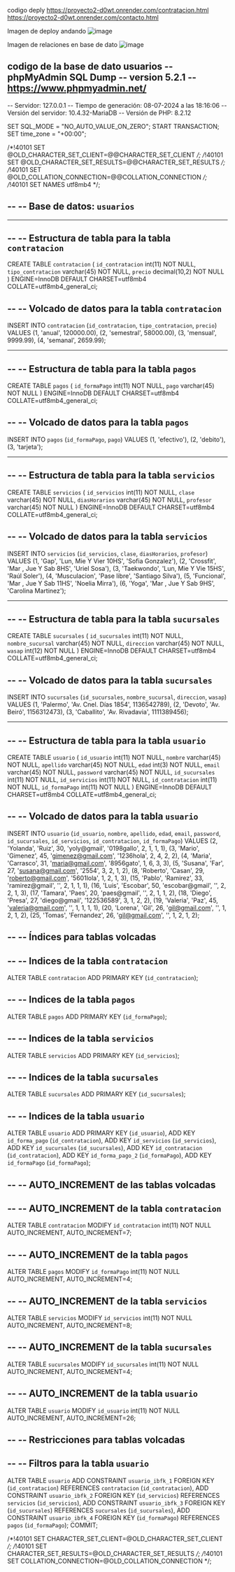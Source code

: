 

codigo deply https://proyecto2-d0wt.onrender.com/contratacion.html
https://proyecto2-d0wt.onrender.com/contacto.html


Imagen de deploy andando
![image](https://github.com/MCeciliaF/proyecto2/assets/166681039/7aff85a1-dffe-4ca3-8b2b-835c2939cc06)

Imagen de relaciones en base de dato
![image](https://github.com/MCeciliaF/proyecto2/assets/166681039/df011134-8b56-4dd7-a342-d5098d796232)

codigo de la base de dato usuarios
-- phpMyAdmin SQL Dump
-- version 5.2.1
-- https://www.phpmyadmin.net/
--
-- Servidor: 127.0.0.1
-- Tiempo de generación: 08-07-2024 a las 18:16:06
-- Versión del servidor: 10.4.32-MariaDB
-- Versión de PHP: 8.2.12

SET SQL_MODE = "NO_AUTO_VALUE_ON_ZERO";
START TRANSACTION;
SET time_zone = "+00:00";


/*!40101 SET @OLD_CHARACTER_SET_CLIENT=@@CHARACTER_SET_CLIENT */;
/*!40101 SET @OLD_CHARACTER_SET_RESULTS=@@CHARACTER_SET_RESULTS */;
/*!40101 SET @OLD_COLLATION_CONNECTION=@@COLLATION_CONNECTION */;
/*!40101 SET NAMES utf8mb4 */;

--
-- Base de datos: `usuarios`
--

-- --------------------------------------------------------

--
-- Estructura de tabla para la tabla `contratacion`
--

CREATE TABLE `contratacion` (
  `id_contratacion` int(11) NOT NULL,
  `tipo_contratacion` varchar(45) NOT NULL,
  `precio` decimal(10,2) NOT NULL
) ENGINE=InnoDB DEFAULT CHARSET=utf8mb4 COLLATE=utf8mb4_general_ci;

--
-- Volcado de datos para la tabla `contratacion`
--

INSERT INTO `contratacion` (`id_contratacion`, `tipo_contratacion`, `precio`) VALUES
(1, 'anual', 120000.00),
(2, 'semestral', 58000.00),
(3, 'mensual', 9999.99),
(4, 'semanal', 2659.99);

-- --------------------------------------------------------

--
-- Estructura de tabla para la tabla `pagos`
--

CREATE TABLE `pagos` (
  `id_formaPago` int(11) NOT NULL,
  `pago` varchar(45) NOT NULL
) ENGINE=InnoDB DEFAULT CHARSET=utf8mb4 COLLATE=utf8mb4_general_ci;

--
-- Volcado de datos para la tabla `pagos`
--

INSERT INTO `pagos` (`id_formaPago`, `pago`) VALUES
(1, 'efectivo'),
(2, 'debito'),
(3, 'tarjeta');

-- --------------------------------------------------------

--
-- Estructura de tabla para la tabla `servicios`
--

CREATE TABLE `servicios` (
  `id_servicios` int(11) NOT NULL,
  `clase` varchar(45) NOT NULL,
  `diasHorarios` varchar(45) NOT NULL,
  `profesor` varchar(45) NOT NULL
) ENGINE=InnoDB DEFAULT CHARSET=utf8mb4 COLLATE=utf8mb4_general_ci;

--
-- Volcado de datos para la tabla `servicios`
--

INSERT INTO `servicios` (`id_servicios`, `clase`, `diasHorarios`, `profesor`) VALUES
(1, 'Gap', 'Lun, Mie Y Vier 10HS', 'Sofia Gonzalez'),
(2, 'Crossfit', 'Mar , Jue Y Sab 8HS', 'Uriel Sosa'),
(3, 'Taekwondo', 'Lun, Mie Y Vie 15HS', 'Raúl Soler'),
(4, 'Musculacion', 'Pase libre', 'Santiago Silva'),
(5, 'Funcional', 'Mar , Jue Y Sab 11HS', 'Noelia Mirra'),
(6, 'Yoga', 'Mar , Jue Y Sab 9HS', 'Carolina Martinez');

-- --------------------------------------------------------

--
-- Estructura de tabla para la tabla `sucursales`
--

CREATE TABLE `sucursales` (
  `id_sucursales` int(11) NOT NULL,
  `nombre_sucursal` varchar(45) NOT NULL,
  `direccion` varchar(45) NOT NULL,
  `wasap` int(12) NOT NULL
) ENGINE=InnoDB DEFAULT CHARSET=utf8mb4 COLLATE=utf8mb4_general_ci;

--
-- Volcado de datos para la tabla `sucursales`
--

INSERT INTO `sucursales` (`id_sucursales`, `nombre_sucursal`, `direccion`, `wasap`) VALUES
(1, 'Palermo', 'Av. Cnel. Días 1854', 1136542789),
(2, 'Devoto', 'Av. Beiró', 1156312473),
(3, 'Caballito', 'Av. Rivadavia', 1111389456);

-- --------------------------------------------------------

--
-- Estructura de tabla para la tabla `usuario`
--

CREATE TABLE `usuario` (
  `id_usuario` int(11) NOT NULL,
  `nombre` varchar(45) NOT NULL,
  `apellido` varchar(45) NOT NULL,
  `edad` int(3) NOT NULL,
  `email` varchar(45) NOT NULL,
  `password` varchar(45) NOT NULL,
  `id_sucursales` int(11) NOT NULL,
  `id_servicios` int(11) NOT NULL,
  `id_contratacion` int(11) NOT NULL,
  `id_formaPago` int(11) NOT NULL
) ENGINE=InnoDB DEFAULT CHARSET=utf8mb4 COLLATE=utf8mb4_general_ci;

--
-- Volcado de datos para la tabla `usuario`
--

INSERT INTO `usuario` (`id_usuario`, `nombre`, `apellido`, `edad`, `email`, `password`, `id_sucursales`, `id_servicios`, `id_contratacion`, `id_formaPago`) VALUES
(2, 'Yolanda', 'Ruiz', 30, 'yoly@gmail', '0198gallo', 2, 1, 1, 1),
(3, 'Mario', 'Gimenez', 45, 'gimenez@gmail.com', '1236hola', 2, 4, 2, 2),
(4, 'Maria', 'Carrasco', 31, 'maria@gmail.com', '8956gato', 1, 6, 3, 3),
(5, 'Susana', 'Far', 27, 'susana@gmail.com', '2554', 3, 2, 1, 2),
(8, 'Roberto', 'Casan', 29, 'roberto@gmail.com', '5601lola', 1, 2, 1, 3),
(15, 'Pablo', 'Ramirez', 33, 'ramirez@gmail', '', 2, 1, 1, 1),
(16, 'Luis', 'Escobar', 50, 'escobar@gmail', '', 2, 2, 1, 3),
(17, 'Tamara', 'Paes', 20, 'paes@gmail', '', 2, 1, 1, 2),
(18, 'Diego', 'Presa', 27, 'diego@gmail', '122536589', 3, 1, 2, 2),
(19, 'Valeria', 'Paz', 45, 'valeria@gmail.com', '', 1, 1, 1, 1),
(20, 'Lorena', 'Gil', 26, 'gil@gmail.com', '', 1, 2, 1, 2),
(25, 'Tomas', 'Fernandez', 26, 'gil@gmail.com', '', 1, 2, 1, 2);

--
-- Índices para tablas volcadas
--

--
-- Indices de la tabla `contratacion`
--
ALTER TABLE `contratacion`
  ADD PRIMARY KEY (`id_contratacion`);

--
-- Indices de la tabla `pagos`
--
ALTER TABLE `pagos`
  ADD PRIMARY KEY (`id_formaPago`);

--
-- Indices de la tabla `servicios`
--
ALTER TABLE `servicios`
  ADD PRIMARY KEY (`id_servicios`);

--
-- Indices de la tabla `sucursales`
--
ALTER TABLE `sucursales`
  ADD PRIMARY KEY (`id_sucursales`);

--
-- Indices de la tabla `usuario`
--
ALTER TABLE `usuario`
  ADD PRIMARY KEY (`id_usuario`),
  ADD KEY `id_forma_pago` (`id_contratacion`),
  ADD KEY `id_servicios` (`id_servicios`),
  ADD KEY `id_sucursales` (`id_sucursales`),
  ADD KEY `id_contratacion` (`id_contratacion`),
  ADD KEY `id_forma_pago_2` (`id_formaPago`),
  ADD KEY `id_formaPago` (`id_formaPago`);

--
-- AUTO_INCREMENT de las tablas volcadas
--

--
-- AUTO_INCREMENT de la tabla `contratacion`
--
ALTER TABLE `contratacion`
  MODIFY `id_contratacion` int(11) NOT NULL AUTO_INCREMENT, AUTO_INCREMENT=7;

--
-- AUTO_INCREMENT de la tabla `pagos`
--
ALTER TABLE `pagos`
  MODIFY `id_formaPago` int(11) NOT NULL AUTO_INCREMENT, AUTO_INCREMENT=4;

--
-- AUTO_INCREMENT de la tabla `servicios`
--
ALTER TABLE `servicios`
  MODIFY `id_servicios` int(11) NOT NULL AUTO_INCREMENT, AUTO_INCREMENT=8;

--
-- AUTO_INCREMENT de la tabla `sucursales`
--
ALTER TABLE `sucursales`
  MODIFY `id_sucursales` int(11) NOT NULL AUTO_INCREMENT, AUTO_INCREMENT=4;

--
-- AUTO_INCREMENT de la tabla `usuario`
--
ALTER TABLE `usuario`
  MODIFY `id_usuario` int(11) NOT NULL AUTO_INCREMENT, AUTO_INCREMENT=26;

--
-- Restricciones para tablas volcadas
--

--
-- Filtros para la tabla `usuario`
--
ALTER TABLE `usuario`
  ADD CONSTRAINT `usuario_ibfk_1` FOREIGN KEY (`id_contratacion`) REFERENCES `contratacion` (`id_contratacion`),
  ADD CONSTRAINT `usuario_ibfk_2` FOREIGN KEY (`id_servicios`) REFERENCES `servicios` (`id_servicios`),
  ADD CONSTRAINT `usuario_ibfk_3` FOREIGN KEY (`id_sucursales`) REFERENCES `sucursales` (`id_sucursales`),
  ADD CONSTRAINT `usuario_ibfk_4` FOREIGN KEY (`id_formaPago`) REFERENCES `pagos` (`id_formaPago`);
COMMIT;

/*!40101 SET CHARACTER_SET_CLIENT=@OLD_CHARACTER_SET_CLIENT */;
/*!40101 SET CHARACTER_SET_RESULTS=@OLD_CHARACTER_SET_RESULTS */;
/*!40101 SET COLLATION_CONNECTION=@OLD_COLLATION_CONNECTION */;

